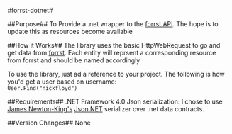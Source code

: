 #forrst-dotnet#

##Purpose##
To Provide a .net wrapper to the [forrst API](http://forrst.com/apidocs.html). The hope is to update this as resources become available  

##How it Works##
The library uses the basic HttpWebRequest to go and get data from [forrst](http://forrst.com).  Each entity will reprsent a corresponding resource from forrst and should be named accordingly

To use the library, just ad a reference to your project.  The following is how you'd get a user based on username:  
`User.Find("nickfloyd")`

##Requirements##
.NET Framework 4.0
Json serialization: I chose to use [James Newton-King's](http://twitter.com/jamesnk) [Json.NET](http://james.newtonking.com/pages/json-net.aspx) serializer over .net data contracts.  
 
##Version Changes##
None